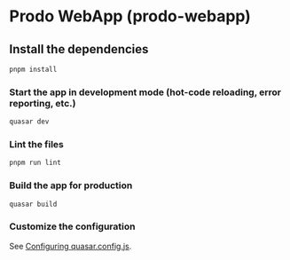 # Prodo WebApp (prodo-webapp)

## Install the dependencies
```bash
pnpm install
```

### Start the app in development mode (hot-code reloading, error reporting, etc.)
```bash
quasar dev
```

### Lint the files
```bash
pnpm run lint
```

### Build the app for production
```bash
quasar build
```

### Customize the configuration
See [Configuring quasar.config.js](https://v2.quasar.dev/quasar-cli-vite/quasar-config-js).
